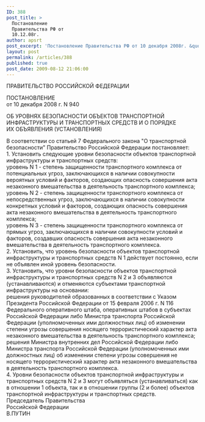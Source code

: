 ```yaml
---
ID: 388
post_title: >
  Постановление
  Правительства РФ от
  10.12.08г.
author: apsrt
post_excerpt: 'Постановление Правительства РФ от 10 декабря 2008г. &quot;Об уровнях безопасности объектов транспортной инфраструктуры и транспортных средств и о порядке объявления (установления)&quot;'
layout: post
permalink: /articles/388
published: true
post_date: 2009-08-12 21:06:00
---
```

ПРАВИТЕЛЬСТВО РОССИЙСКОЙ ФЕДЕРАЦИИ  
  
ПОСТАНОВЛЕНИЕ  
от 10 декабря 2008 г. N 940  
  
ОБ УРОВНЯХ БЕЗОПАСНОСТИ ОБЪЕКТОВ ТРАНСПОРТНОЙ  
ИНФРАСТРУКТУРЫ И ТРАНСПОРТНЫХ СРЕДСТВ И О ПОРЯДКЕ  
ИХ ОБЪЯВЛЕНИЯ (УСТАНОВЛЕНИЯ)  
  
В соответствии со статьей 7 Федерального закона "О транспортной безопасности" Правительство Российской Федерации постановляет:  
1\. Установить следующие уровни безопасности объектов транспортной инфраструктуры и транспортных средств:  
уровень N 1 - степень защищенности транспортного комплекса от потенциальных угроз, заключающихся в наличии совокупности вероятных условий и факторов, создающих опасность совершения акта незаконного вмешательства в деятельность транспортного комплекса;  
уровень N 2 - степень защищенности транспортного комплекса от непосредственных угроз, заключающихся в наличии совокупности конкретных условий и факторов, создающих опасность совершения акта незаконного вмешательства в деятельность транспортного комплекса;  
уровень N 3 - степень защищенности транспортного комплекса от прямых угроз, заключающихся в наличии совокупности условий и факторов, создавших опасность совершения акта незаконного вмешательства в деятельность транспортного комплекса.  
2\. Установить, что уровень безопасности объектов транспортной инфраструктуры и транспортных средств N 1 действует постоянно, если не объявлен иной уровень безопасности.  
3\. Установить, что уровни безопасности объектов транспортной инфраструктуры и транспортных средств N 2 и 3 объявляются (устанавливаются) и отменяются субъектами транспортной инфраструктуры на основании:  
решения руководителей образованных в соответствии с Указом Президента Российской Федерации от 15 февраля 2006 г. N 116 Федерального оперативного штаба, оперативных штабов в субъектах Российской Федерации либо Министра транспорта Российской Федерации (уполномоченных ими должностных лиц) об изменении степени угрозы совершения носящего террористический характер акта незаконного вмешательства в деятельность транспортного комплекса;  
решения Министра внутренних дел Российской Федерации либо Министра транспорта Российской Федерации (уполномоченных ими должностных лиц) об изменении степени угрозы совершения не носящего террористический характер акта незаконного вмешательства в деятельность транспортного комплекса.  
4\. Уровни безопасности объектов транспортной инфраструктуры и транспортных средств N 2 и 3 могут объявляться (устанавливаться) как в отношении 1 объекта, так и в отношении группы (2 и более) объектов транспортной инфраструктуры и транспортных средств.  
Председатель Правительства  
Российской Федерации  
В.ПУТИН